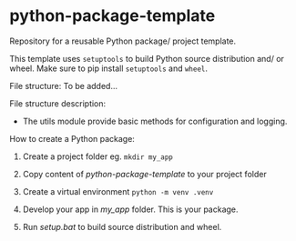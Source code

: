 # python-package-template
Repository for a reusable Python package/ project template. 

This template uses ```setuptools``` to build Python source distribution and/ or wheel. 
Make sure to pip install ```setuptools``` and ```wheel```.

File structure:
To be added...

File structure description:
* The utils module provide basic methods for configuration and logging. 

How to create a Python package:
1. Create a project folder eg. 
```mkdir my_app```

2. Copy content of *python-package-template* to your project folder

3. Create a virtual environment 
```python -m venv .venv```

3. Develop your app in *my_app* folder. This is your package. 

4. Run *setup.bat* to build source distribution and wheel. 

